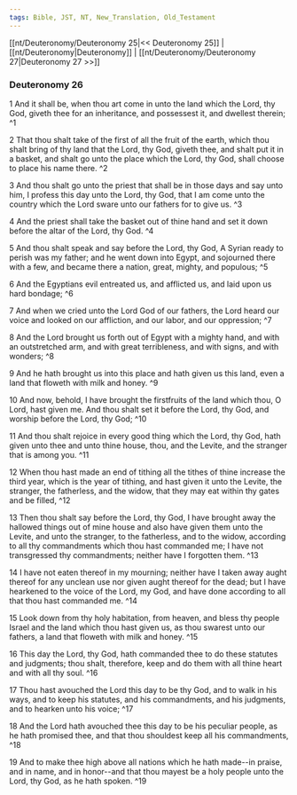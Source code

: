 ```yaml
---
tags: Bible, JST, NT, New_Translation, Old_Testament
---
```


[[nt/Deuteronomy/Deuteronomy 25|<< Deuteronomy 25]] | [[nt/Deuteronomy|Deuteronomy]] | [[nt/Deuteronomy/Deuteronomy 27|Deuteronomy 27 >>]]

### Deuteronomy 26

1 And it shall be, when thou art come in unto the land which the Lord, thy God, giveth thee for an inheritance, and possessest it, and dwellest therein;  ^1

2 That thou shalt take of the first of all the fruit of the earth, which thou shalt bring of thy land that the Lord, thy God, giveth thee, and shalt put it in a basket, and shalt go unto the place which the Lord, thy God, shall choose to place his name there.  ^2

3 And thou shalt go unto the priest that shall be in those days and say unto him, I profess this day unto the Lord, thy God, that I am come unto the country which the Lord sware unto our fathers for to give us.  ^3

4 And the priest shall take the basket out of thine hand and set it down before the altar of the Lord, thy God.  ^4

5 And thou shalt speak and say before the Lord, thy God, A Syrian ready to perish was my father; and he went down into Egypt, and sojourned there with a few, and became there a nation, great, mighty, and populous;  ^5

6 And the Egyptians evil entreated us, and afflicted us, and laid upon us hard bondage;  ^6

7 And when we cried unto the Lord God of our fathers, the Lord heard our voice and looked on our affliction, and our labor, and our oppression;  ^7

8 And the Lord brought us forth out of Egypt with a mighty hand, and with an outstretched arm, and with great terribleness, and with signs, and with wonders;  ^8

9 And he hath brought us into this place and hath given us this land, even a land that floweth with milk and honey.  ^9

10 And now, behold, I have brought the firstfruits of the land which thou, O Lord, hast given me. And thou shalt set it before the Lord, thy God, and worship before the Lord, thy God;  ^10

11 And thou shalt rejoice in every good thing which the Lord, thy God, hath given unto thee and unto thine house, thou, and the Levite, and the stranger that is among you.  ^11

12 When thou hast made an end of tithing all the tithes of thine increase the third year, which is the year of tithing, and hast given it unto the Levite, the stranger, the fatherless, and the widow, that they may eat within thy gates and be filled,  ^12

13 Then thou shalt say before the Lord, thy God, I have brought away the hallowed things out of mine house and also have given them unto the Levite, and unto the stranger, to the fatherless, and to the widow, according to all thy commandments which thou hast commanded me; I have not transgressed thy commandments; neither have I forgotten them.  ^13

14 I have not eaten thereof in my mourning; neither have I taken away aught thereof for any unclean use nor given aught thereof for the dead; but I have hearkened to the voice of the Lord, my God, and have done according to all that thou hast commanded me.  ^14

15 Look down from thy holy habitation, from heaven, and bless thy people Israel and the land which thou hast given us, as thou swarest unto our fathers, a land that floweth with milk and honey.  ^15

16 This day the Lord, thy God, hath commanded thee to do these statutes and judgments; thou shalt, therefore, keep and do them with all thine heart and with all thy soul.  ^16

17 Thou hast avouched the Lord this day to be thy God, and to walk in his ways, and to keep his statutes, and his commandments, and his judgments, and to hearken unto his voice;  ^17

18 And the Lord hath avouched thee this day to be his peculiar people, as he hath promised thee, and that thou shouldest keep all his commandments,  ^18

19 And to make thee high above all nations which he hath made\--in praise, and in name, and in honor\--and that thou mayest be a holy people unto the Lord, thy God, as he hath spoken.  ^19

 
